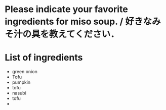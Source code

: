 # Please indicate your favorite ingredients for miso soup. / 好きなみそ汁の具を教えてください．

# List of ingredients
- green onion
- Tofu
- pumpkin
- tofu
- nasubi
- tofu
- 

